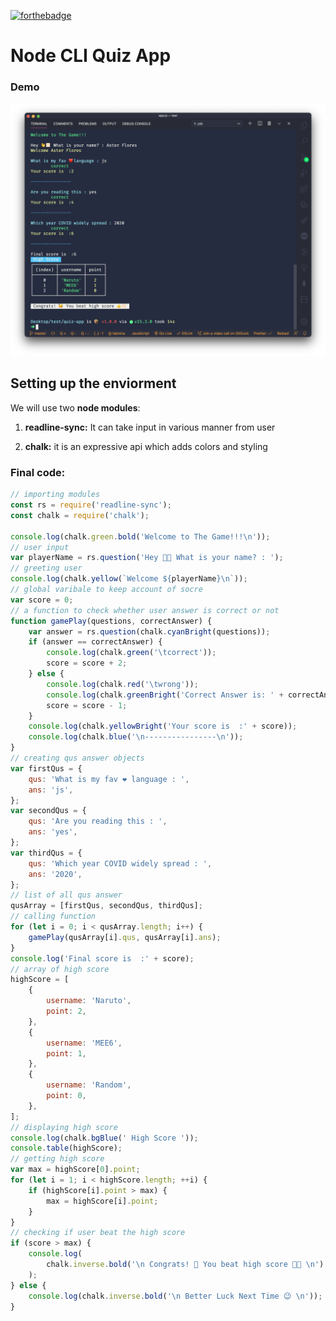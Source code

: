 [![forthebadge](https://forthebadge.com/images/badges/ctrl-c-ctrl-v.svg)](https://forthebadge.com)

# Node CLI Quiz App

### Demo

![](demo.png)

## Setting up the enviorment

We will use two **node modules**:

1. **readline-sync:** It can take input in various manner from user
 
2. **chalk:** it is an expressive api which adds colors and styling


### Final code:

```javascript
// importing modules
const rs = require('readline-sync');
const chalk = require('chalk');

console.log(chalk.green.bold('Welcome to The Game!!!\n'));
// user input
var playerName = rs.question('Hey 👋🏻 What is your name? : ');
// greeting user
console.log(chalk.yellow(`Welcome ${playerName}\n`));
// global varibale to keep account of socre
var score = 0;
// a function to check whether user answer is correct or not
function gamePlay(questions, correctAnswer) {
    var answer = rs.question(chalk.cyanBright(questions));
    if (answer == correctAnswer) {
        console.log(chalk.green('\tcorrect'));
        score = score + 2;
    } else {
        console.log(chalk.red('\twrong'));
        console.log(chalk.greenBright('Correct Answer is: ' + correctAnswer));
        score = score - 1;
    }
    console.log(chalk.yellowBright('Your score is  :' + score));
    console.log(chalk.blue('\n----------------\n'));
}
// creating qus answer objects
var firstQus = {
    qus: 'What is my fav ❤️ language : ',
    ans: 'js',
};
var secondQus = {
    qus: 'Are you reading this : ',
    ans: 'yes',
};
var thirdQus = {
    qus: 'Which year COVID widely spread : ',
    ans: '2020',
};
// list of all qus answer
qusArray = [firstQus, secondQus, thirdQus];
// calling function
for (let i = 0; i < qusArray.length; i++) {
    gamePlay(qusArray[i].qus, qusArray[i].ans);
}
console.log('Final score is  :' + score);
// array of high score
highScore = [
    {
        username: 'Naruto',
        point: 2,
    },
    {
        username: 'MEE6',
        point: 1,
    },
    {
        username: 'Random',
        point: 0,
    },
];
// displaying high score
console.log(chalk.bgBlue(' High Score '));
console.table(highScore);
// getting high score
var max = highScore[0].point;
for (let i = 1; i < highScore.length; ++i) {
    if (highScore[i].point > max) {
        max = highScore[i].point;
    }
}
// checking if user beat the high score
if (score > max) {
    console.log(
        chalk.inverse.bold('\n Congrats! 🥳 You beat high score 👍🏻 \n')
    );
} else {
    console.log(chalk.inverse.bold('\n Better Luck Next Time 😉 \n'));
}
```